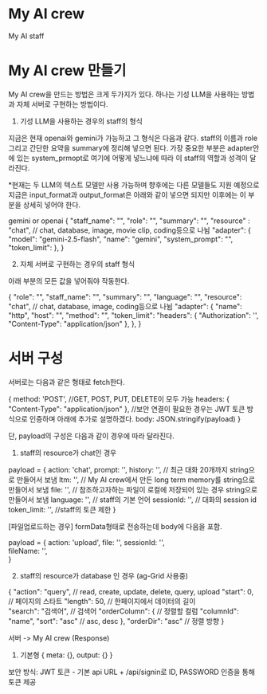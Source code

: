# My AI crew
My AI staff


# My AI crew 만들기

My AI crew을 만드는 방법은 크게 두가지가 있다. 하나는 기성 LLM을 사용하는 방법과 자체 서버로 구현하는 방법이다.

1. 기성 LLM을 사용하는 경우의 staff의 형식

지금은 현재 openai와 gemini가 가능하고 그 형식은 다음과 같다.
staff의 이름과 role 그리고 간단한 요약을 summary에 정리해 넣으면 된다. 가장 중요한 부분은 adapter안에 있는 system_prmopt로 여기에 어떻게 넣느냐에 따라 이 staff의 역할과 성격이 달라진다.

*현재는 두 LLM의 텍스트 모델만 사용 가능하며 향후에는 다른 모델들도 지원 예정으로 지금은 input_format과 output_format은 아래와 같이 넣으면 되지만 이후에는 이 부분을 상세히 넣어야 한다. 

gemini or openai
{
    "staff_name": "",
    "role": "",
    "summary": "",
    "resource" : "chat",  // chat, database, image, movie clip, coding등으로 나뉨
    "adapter": {
        "model": "gemini-2.5-flash",
        "name": "gemini",
        "system_prompt": "",
        "token_limit": 
    },
}

2. 자체 서버로 구현하는 경우의 staff 형식

아래 부분의 모든 값을 넣어줘야 작동한다. 

{
    "role": "",
    "staff_name": "",
    "summary": "",
    "language": "",
    "resource": "chat", // chat, database, image, coding등으로 나뉨
    "adapter": {
        "name": "http",
        "host": "",
        "method": "",
        "token_limit": 
        "headers": {
            "Authorization": '',
            "Content-Type": "application/json"
        },
    },
}


# 서버 구성
서버로는 다음과 같은 형태로 fetch한다.

{
	method: 'POST',   //GET, POST, PUT, DELETE이 모두 가능
	headers:  { "Content-Type": "application/json" }, //보안 연결이 필요한 경우는 JWT 토큰 방식으로 인증하며 아래에 추가로 설명하겠다.
	body: JSON.stringify(payload)
}


단, payload의 구성은 다음과 같이 경우에 따라 달라진다.

1. staff의 resource가 chat인 경우

payload = {
    action: 'chat',
    prompt: '',
    history: '',        // 최근 대화 20개까지 string으로 만들어서 보냄
    ltm: '',            // My AI crew에서 만든 long term memory를 string으로 만들어서 보냄
    file: '',           // 참조하고자하는 파일이 로컬에 저장되어 있는 경우 string으로 만들어서 보냄
    language: '',       // staff의 기본 언어
    sessionId: '',      // 대화의 session id
    token_limit: '',    //staff의 토큰 제한
}

[파일업로드하는 경우]
formData형태로 전송하는데 body에 다음을 포함.

payload = {
    action: 'upload',
    file: '',
    sessionId: '',       
    fileName: '',            
}


2. staff의 resource가 database 인 경우 (ag-Grid 사용중)

{
  "action": "query",        // read, create, update, delete, query, upload
  "start": 0,               // 페이지의 스타트
  "length": 50,             // 한페이지에서 데이터의 길이    
  "search": "검색어",        // 검색어
  "orderColumn": {          // 정렬할 컬럼
    "columnId": "name",
    "sort": "asc"           // asc, desc
  },
  "orderDir": "asc"         // 정렬 방향
}



서버 -> My AI crew (Response)

1. 기본형
{
    meta: {},
    output: {}
}




보안 방식: JWT 토큰 - 기본 api URL + /api/signin로 ID, PASSWORD 인증을 통해 토큰 제공
